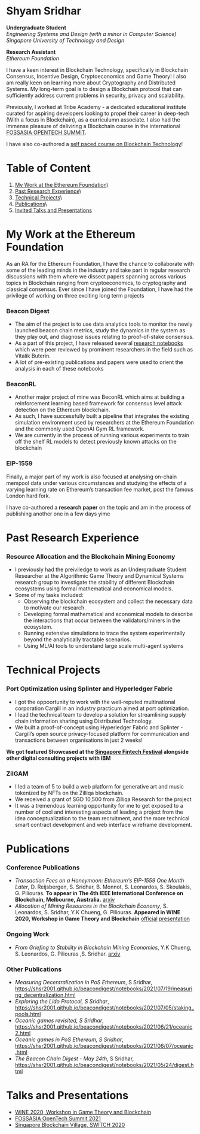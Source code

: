 # Shyam Sridhar

**Undergraduate Student**\
_Engineering Systems and Design (with a minor in Computer Science)_\
_Singapore University of Technology and Design_

**Research Assistant**\
_Ethereum Foundation_

I have a keen interest in Blockchain Technology, specifically in Blockchain Consensus, Incentive Design, Cryptoeconomics and Game Theory! I also am really keen on learning more about Cryptography and Distributed Systems. My long-term goal is to design a Blockchain protocol that can sufficiently address current problems in security, privacy and scalability.

Previously, I worked at Tribe Academy - a dedicated educational institute curated for aspiring developers looking to propel their career in deep-tech (With a focus in Blockchain), as a curriculumn associate. I also had the immense pleasure of deliviring a Blockchain course in the international [FOSSASIA OPENTECH SUMMIT](https://www.youtube.com/watch?v=gZHHr82qeiM&list=PLzZVLecTsGpLJimYhW1vsxb8IsnLDuYVO&index=38).  

I have also co-authored a [self paced course on Blockchain Technology](https://self-paced-course.opennodes.com/)!

# Table of Content

1) [My Work at the Ethereum Foundation](#My)\
2) [Past Research Experience](#Past)\
3) [Technical Projects](#Technical)\
4) [Publications](#Publications)\
5) [Invited Talks and Presentations](#Talks)

# My Work at the Ethereum Foundation <a name="My">

As an RA for the Ethereum Foundation, I have the chance to collaborate with some of the leading minds in the industry and take part in regular research discussions with them where we dissect papers spanning across various topics in Blockchain ranging from cryptoeconomics, to cryptography and classical consensus. Ever since I have joined the Foundation, I have had the privilege of working on three exciting long term projects

### Beacon Digest 

- The aim of the project is to use data analytics tools to monitor the newly launched beacon chain metrics, study the dynamics in the system as they play out, and diagnose issues relating to proof-of-stake consensus. 
- As a part of this project, I have released several [research notebooks](https://shsr2001.github.io/beacondigest/) which were peer reviewed by prominent researchers in the field such as Vitalik Buterin.
-  A lot of pre-existing publications and papers were used to orient the analysis in each of these notebooks

### BeaconRL

- Another major project of mine was BeconRL which aims at building a reinforcement learning based framework for consensus level attack detection on the Ethereum blockchain. 
- As such, I have successfully built a pipeline that integrates the existing simulation environment used by researchers at the Ethereum Foundation and the commonly used OpenAI Gym RL framework. 
- We are currently in the process of running various experiments to train off the shelf RL models to detect previously known attacks on the blockchain

### EIP-1559

Finally, a major part of my work is also focused at analysing on-chain mempool data under various circumstances and studying the effects of a varying learning rate on Ethereum’s transaction fee market, post the famous London hard fork. 

I have co-authored a **research paper** on the topic and am in the process of publishing another one in a few days yime 

# Past Research Experience <a name="Past">

### Resource Allocation and the Blockchain Mining Economy

- I previously had the preiviledge to work as an Undergraduate Student Researcher at the Algorithmic Game Theory and Dynamical Systems research group to investigate the stability of different Blockchain ecosystems using formal mathematical and economical models.
- Some of my tasks included:
  - Observing the blockchain ecosystem and collect the necessary data to motivate our research.
  - Developing formal mathematical and economical models to describe the interactions that occur between the validators/miners in the ecosystem.
  - Running extensive simulations to trace the system experimentally beyond the analytically tractable scenarios.
  - Using ML/AI tools to understand large scale multi-agent systems


# Technical Projects <a name="Technical">

### Port Optimization using Splinter and Hyperledger Fabric

- I got the oppoortunity to work with the well-reputed multinational corporation Cargill in an industry practicum aimed at port optimization.
- I lead the technical team to develop a solution for streamlining supply chain information sharing using Distributed Technology. 
- We built a proof-of-concept using Hyperledger Fabric and Splinter - Cargill’s open source privacy-focused platform for communication and transactions between organisations in just 2 weeks!

**We got featured Showcased at the [Singapore Fintech Festival](https://bit.ly/3oIY6Um) alongside other digital consulting projects with IBM**

### ZilGAM

- I led a team of 5 to build a web platform for generative art and music tokenized by NFTs on the Zilliqa blockchain.
- We received a grant of SGD 10,500 from Zilliqa Research for the project
- It was a tremendous learning opportunity for me to get exposed to a number of cool and interesting aspects of leading a project from the idea conceptualization to the team recruitment, and the more technical smart contract development and web interface wireframe development.

# Publications

### Conference Publications

- _Transaction Fees on a Honeymoon: Ethereum's EIP-1559 One Month Later_, D. Reijsbergen, S. Sridhar, B. Monnot, S. Leonardos, S. Skoulakis, G. Piliouras. **To appear in The 4th IEEE International Conference on Blockchain, Melbourne, Australia.** [arxiv](https://arxiv.org/abs/2110.04753)
- _Allocation of Mining Resources in the Blockchain Economy_, S. Leonardos, S. Sridhar, Y.K Chueng, G. Piliouras. **Appeared in WINE 2020, Workshop in Game Theory and Blockchain** [official](https://econcs.pku.edu.cn/wine2020/wine2020/Workshop/GTiB20_paper_1.pdf) [presentation](https://www.youtube.com/watch?v=ll3IuOr1VSw)

### Ongoing Work

- _From Griefing to Stability in Blockchain Mining Economies_, Y.K Chueng, S. Leonardos, G. Piliouras ,S. Sridhar. [arxiv](https://arxiv.org/abs/2106.12332)

### Other Publications 

- _Measuring Decentralization in PoS Ethereum_, S Sridhar, https://shsr2001.github.io/beacondigest/notebooks/2021/07/19/measuring_decentralization.html
- _Exploring the Lido Protocol, S Sridhar_, https://shsr2001.github.io/beacondigest/notebooks/2021/07/05/staking_pools.html
- _Oceanic games revisited, S Sridhar_, https://shsr2001.github.io/beacondigest/notebooks/2021/06/21/oceanic2.html
- _Oceanic games in PoS Ethereum, S Sridhar_, https://shsr2001.github.io/beacondigest/notebooks/2021/06/07/oceanic.html
- _The Beacon Chain Digest - May 24th_, S Sridhar, https://shsr2001.github.io/beacondigest/notebooks/2021/05/24/digest.html

# Talks and Presentations <a name="Talks">

- [WINE 2020, Workshop in Game Theory and Blockchain](https://www.youtube.com/watch?v=ll3IuOr1VSw)
- [FOSSASIA OpenTech Summit 2021](https://www.youtube.com/watch?v=gZHHr82qeiM&list=PLzZVLecTsGpLJimYhW1vsxb8IsnLDuYVO&index=38)
- [Singapore Blockchain Village, SWITCH 2020](https://bit.ly/3oIY6Um)
